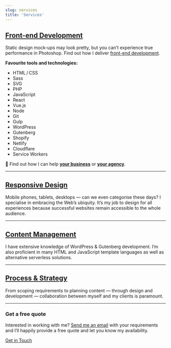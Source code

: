 ```yaml
---
slug: services
title: 'Services'
---
```

## [Front-end Development](/front-end-development/)

Static design mock-ups may look pretty, but you can’t experience true performance in Photoshop. Find out how I deliver [front-end development](/front-end-development/).

**Favourite tools and technologies:**

<ul class="List List--columns">
  <li>HTML / CSS</li>
  <li>Sass</li>
  <li>SVG</li>
  <li>PHP</li>
  <li>JavaScript</li>
  <li>React</li>
  <li>Vue.js</li>
  <li>Node</li>
  <li>Git</li>
  <li>Gulp</li>
  <li>WordPress</li>
  <li>Gutenberg</li>
  <li>Shopify</li>
  <li>Netlify</li>
  <li>Cloudflare</li>
  <li>Service Workers</li>
</ul>

📢 Find out how I can help [**your business**](/working-with-clients/) or [**your agency**](/working-with-agencies/).

* * *

## [Responsive Design](/responsive-design/)

Mobile phones, tablets, desktops — can we even categorise these days? I specialise in embracing the Web’s ubiquity. It’s my job to design for all experiences because successful websites remain accessible to the whole audience.

* * *

## [Content Management](/wordpress-and-cms-integration/)

I have extensive knowledge of WordPress & Gutenberg development. I’m also proficient in many HTML and JavaScript template languages as well as alternative serverless solutions.

* * *

## [Process & Strategy](/process-and-strategy/)

From scoping requirements to planning content — through design and development — collaboration between myself and my clients is paramount.

* * *

<h3 class="Cursive">Get a free quote</h3>

Interested in working with me? <a href="/contact/">Send me an email</a> with your requirements and I’ll happily provide a free quote and let you know my availability.

<a href="/contact/" class="Button">Get in Touch</a>
